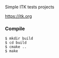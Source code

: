 Simple ITK tests projects

https://itk.org

### Compile

```
$ mkdir build
$ cd build
$ cmake ..
$ make
```
